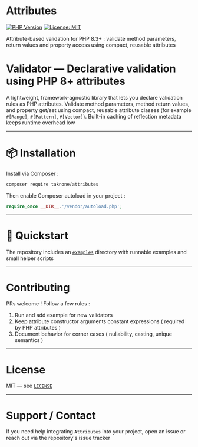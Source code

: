 # Attributes

[![PHP Version](https://img.shields.io/badge/php-8%2B-blue)](https://www.php.net/)  [![License: MIT](https://img.shields.io/badge/license-MIT-green)](LICENSE)

Attribute-based validation for PHP 8.3+ : validate method parameters, return values and property access using compact, reusable attributes

# Validator — Declarative validation using PHP 8+ attributes

A lightweight, framework-agnostic library that lets you declare validation rules as PHP attributes. Validate method parameters, method return values, and property get/set using compact, reusable attribute classes (for example `#[Range]`, `#[Pattern]`, `#[Vector]`). Built-in caching of reflection metadata keeps runtime overhead low

---

# 📦 Installation

Install via Composer :

```bash
composer require taknone/attributes
```

Then enable Composer autoload in your project :

```php
require_once __DIR__.'/vendor/autoload.php';
```

---

# 🚀 Quickstart

The repository includes an [`examples`](examples) directory with runnable examples and small helper scripts

---

# Contributing

PRs welcome ! Follow a few rules :

1. Run and add example for new validators
2. Keep attribute constructor arguments constant expressions ( required by PHP attributes )
3. Document behavior for corner cases ( nullability, casting, unique semantics )

---

# License

MIT — see [`LICENSE`](LICENSE)

---

# Support / Contact

If you need help integrating `Attributes` into your project, open an issue or reach out via the repository's issue tracker
